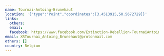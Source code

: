 ```yaml
---
name: Tournai-Antoing-Brunehaut
location: '{"type":"Point","coordinates":[3.4513915,50.5672729]}'
links:
  others: 
  email: 
  facebook: https://www.facebook.com/Extinction-Rebellion-TournaiAntoingBrunehaut-2219798654807936/
email: XRTournai_Antoing_Brunehaut@protonmail.com
others: []
country: Belgium
---
```

